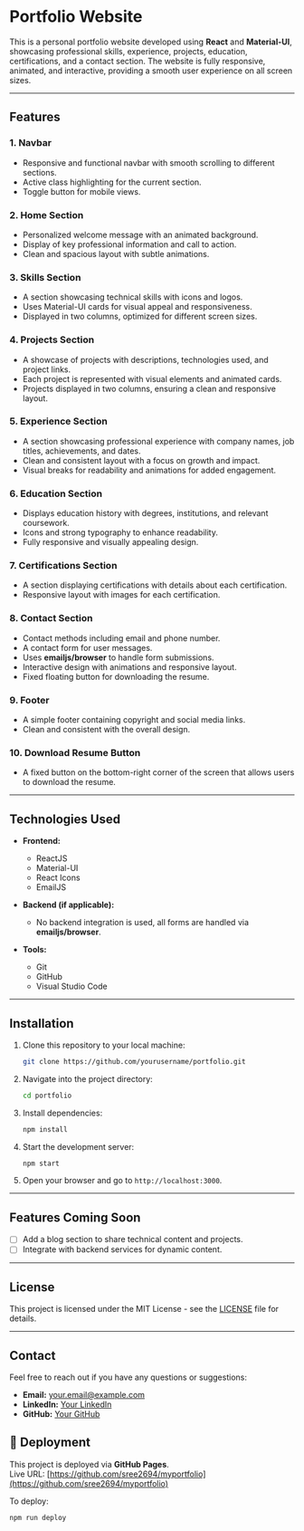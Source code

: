 # Portfolio Website

This is a personal portfolio website developed using **React** and **Material-UI**, showcasing professional skills, experience, projects, education, certifications, and a contact section. The website is fully responsive, animated, and interactive, providing a smooth user experience on all screen sizes.

---

## Features

### 1. **Navbar**
   - Responsive and functional navbar with smooth scrolling to different sections.
   - Active class highlighting for the current section.
   - Toggle button for mobile views.

### 2. **Home Section**
   - Personalized welcome message with an animated background.
   - Display of key professional information and call to action.
   - Clean and spacious layout with subtle animations.

### 3. **Skills Section**
   - A section showcasing technical skills with icons and logos.
   - Uses Material-UI cards for visual appeal and responsiveness.
   - Displayed in two columns, optimized for different screen sizes.

### 4. **Projects Section**
   - A showcase of projects with descriptions, technologies used, and project links.
   - Each project is represented with visual elements and animated cards.
   - Projects displayed in two columns, ensuring a clean and responsive layout.

### 5. **Experience Section**
   - A section showcasing professional experience with company names, job titles, achievements, and dates.
   - Clean and consistent layout with a focus on growth and impact.
   - Visual breaks for readability and animations for added engagement.

### 6. **Education Section**
   - Displays education history with degrees, institutions, and relevant coursework.
   - Icons and strong typography to enhance readability.
   - Fully responsive and visually appealing design.

### 7. **Certifications Section**
   - A section displaying certifications with details about each certification.
   - Responsive layout with images for each certification.

### 8. **Contact Section**
   - Contact methods including email and phone number.
   - A contact form for user messages.
   - Uses **emailjs/browser** to handle form submissions.
   - Interactive design with animations and responsive layout.
   - Fixed floating button for downloading the resume.

### 9. **Footer**
   - A simple footer containing copyright and social media links.
   - Clean and consistent with the overall design.

### 10. **Download Resume Button**
   - A fixed button on the bottom-right corner of the screen that allows users to download the resume.

---

## Technologies Used

- **Frontend:**
  - ReactJS
  - Material-UI
  - React Icons
  - EmailJS

- **Backend (if applicable):**
  - No backend integration is used, all forms are handled via **emailjs/browser**.

- **Tools:**
  - Git
  - GitHub
  - Visual Studio Code

---

## Installation

1. Clone this repository to your local machine:
   ```bash
   git clone https://github.com/yourusername/portfolio.git
   ```

2. Navigate into the project directory:
   ```bash
   cd portfolio
   ```

3. Install dependencies:
   ```bash
   npm install
   ```

4. Start the development server:
   ```bash
   npm start
   ```

5. Open your browser and go to `http://localhost:3000`.

---

## Features Coming Soon

- [ ] Add a blog section to share technical content and projects.
- [ ] Integrate with backend services for dynamic content.

---

## License

This project is licensed under the MIT License - see the [LICENSE](LICENSE) file for details.

---

## Contact

Feel free to reach out if you have any questions or suggestions:
- **Email:** your.email@example.com
- **LinkedIn:** [Your LinkedIn](https://www.linkedin.com/in/yourprofile)
- **GitHub:** [Your GitHub](https://github.com/yourusername)

## 🚀 Deployment

This project is deployed via **GitHub Pages**.  
Live URL: [https://github.com/sree2694/myportfolio](https://github.com/sree2694/myportfolio)

To deploy:
```bash
npm run deploy
